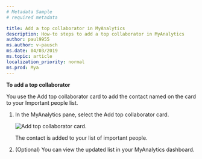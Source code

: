```yaml
---
# Metadata Sample
# required metadata

title: Add a top collaborator in MyAnalytics
description: How-to steps to add a top collaborator in MyAnalytics 
author: paul9955
ms.author: v-pausch
ms.date: 04/03/2019
ms.topic: article
localization_priority: normal 
ms.prod: Mya
---
```


**To add a top collaborator**

You use the Add top collaborator card to add the contact named on the card to your Important people list.

1. In the MyAnalytics pane, select the Add top collaborator card.

    ![Add top collaborator card.](../../Images/mya/use/Add-top-collaborator-ed.png)

    The contact is added to your list of important people.

2. (Optional) You can view the updated list in your MyAnalytics dashboard.  